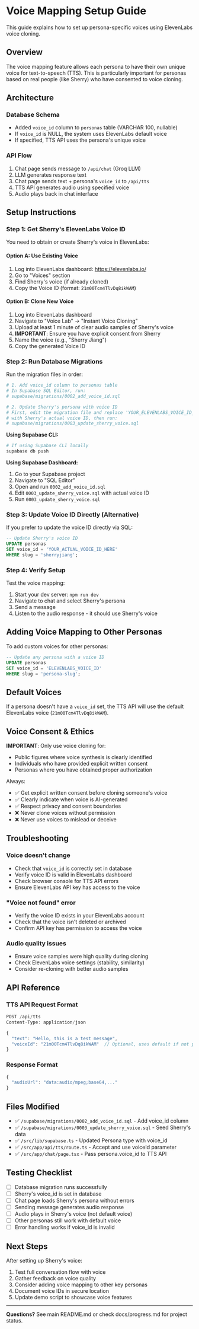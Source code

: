 # Voice Mapping Setup Guide

This guide explains how to set up persona-specific voices using ElevenLabs voice cloning.

## Overview

The voice mapping feature allows each persona to have their own unique voice for text-to-speech (TTS). This is particularly important for personas based on real people (like Sherry) who have consented to voice cloning.

## Architecture

### Database Schema
- Added `voice_id` column to `personas` table (VARCHAR 100, nullable)
- If `voice_id` is NULL, the system uses ElevenLabs default voice
- If specified, TTS API uses the persona's unique voice

### API Flow
1. Chat page sends message to `/api/chat` (Groq LLM)
2. LLM generates response text
3. Chat page sends text + persona's `voice_id` to `/api/tts`
4. TTS API generates audio using specified voice
5. Audio plays back in chat interface

## Setup Instructions

### Step 1: Get Sherry's ElevenLabs Voice ID

You need to obtain or create Sherry's voice in ElevenLabs:

#### Option A: Use Existing Voice
1. Log into ElevenLabs dashboard: https://elevenlabs.io/
2. Go to "Voices" section
3. Find Sherry's voice (if already cloned)
4. Copy the Voice ID (format: `21m00Tcm4TlvDq8ikWAM`)

#### Option B: Clone New Voice
1. Log into ElevenLabs dashboard
2. Navigate to "Voice Lab" → "Instant Voice Cloning"
3. Upload at least 1 minute of clear audio samples of Sherry's voice
4. **IMPORTANT**: Ensure you have explicit consent from Sherry
5. Name the voice (e.g., "Sherry Jiang")
6. Copy the generated Voice ID

### Step 2: Run Database Migrations

Run the migration files in order:

```bash
# 1. Add voice_id column to personas table
# In Supabase SQL Editor, run:
# supabase/migrations/0002_add_voice_id.sql

# 2. Update Sherry's persona with voice ID
# First, edit the migration file and replace 'YOUR_ELEVENLABS_VOICE_ID_HERE'
# with Sherry's actual voice ID, then run:
# supabase/migrations/0003_update_sherry_voice.sql
```

**Using Supabase CLI:**
```bash
# If using Supabase CLI locally
supabase db push
```

**Using Supabase Dashboard:**
1. Go to your Supabase project
2. Navigate to "SQL Editor"
3. Open and run `0002_add_voice_id.sql`
4. Edit `0003_update_sherry_voice.sql` with actual voice ID
5. Run `0003_update_sherry_voice.sql`

### Step 3: Update Voice ID Directly (Alternative)

If you prefer to update the voice ID directly via SQL:

```sql
-- Update Sherry's voice ID
UPDATE personas 
SET voice_id = 'YOUR_ACTUAL_VOICE_ID_HERE'
WHERE slug = 'sherryjiang';
```

### Step 4: Verify Setup

Test the voice mapping:

1. Start your dev server: `npm run dev`
2. Navigate to chat and select Sherry's persona
3. Send a message
4. Listen to the audio response - it should use Sherry's voice

## Adding Voice Mapping to Other Personas

To add custom voices for other personas:

```sql
-- Update any persona with a voice ID
UPDATE personas 
SET voice_id = 'ELEVENLABS_VOICE_ID'
WHERE slug = 'persona-slug';
```

## Default Voices

If a persona doesn't have a `voice_id` set, the TTS API will use the default ElevenLabs voice (`21m00Tcm4TlvDq8ikWAM`).

## Voice Consent & Ethics

**IMPORTANT**: Only use voice cloning for:
- Public figures where voice synthesis is clearly identified
- Individuals who have provided explicit written consent
- Personas where you have obtained proper authorization

Always:
- ✅ Get explicit written consent before cloning someone's voice
- ✅ Clearly indicate when voice is AI-generated
- ✅ Respect privacy and consent boundaries
- ❌ Never clone voices without permission
- ❌ Never use voices to mislead or deceive

## Troubleshooting

### Voice doesn't change
- Check that `voice_id` is correctly set in database
- Verify voice ID is valid in ElevenLabs dashboard
- Check browser console for TTS API errors
- Ensure ElevenLabs API key has access to the voice

### "Voice not found" error
- Verify the voice ID exists in your ElevenLabs account
- Check that the voice isn't deleted or archived
- Confirm API key has permission to access the voice

### Audio quality issues
- Ensure voice samples were high quality during cloning
- Check ElevenLabs voice settings (stability, similarity)
- Consider re-cloning with better audio samples

## API Reference

### TTS API Request Format
```typescript
POST /api/tts
Content-Type: application/json

{
  "text": "Hello, this is a test message",
  "voiceId": "21m00Tcm4TlvDq8ikWAM"  // Optional, uses default if not provided
}
```

### Response Format
```typescript
{
  "audioUrl": "data:audio/mpeg;base64,..."
}
```

## Files Modified

- ✅ `/supabase/migrations/0002_add_voice_id.sql` - Add voice_id column
- ✅ `/supabase/migrations/0003_update_sherry_voice.sql` - Seed Sherry's data
- ✅ `/src/lib/supabase.ts` - Updated Persona type with voice_id
- ✅ `/src/app/api/tts/route.ts` - Accept and use voiceId parameter
- ✅ `/src/app/chat/page.tsx` - Pass persona.voice_id to TTS API

## Testing Checklist

- [ ] Database migration runs successfully
- [ ] Sherry's voice_id is set in database
- [ ] Chat page loads Sherry's persona without errors
- [ ] Sending message generates audio response
- [ ] Audio plays in Sherry's voice (not default voice)
- [ ] Other personas still work with default voice
- [ ] Error handling works if voice_id is invalid

## Next Steps

After setting up Sherry's voice:
1. Test full conversation flow with voice
2. Gather feedback on voice quality
3. Consider adding voice mapping to other key personas
4. Document voice IDs in secure location
5. Update demo script to showcase voice features

---

**Questions?** See main README.md or check docs/progress.md for project status.

